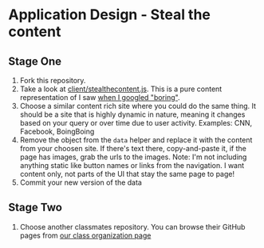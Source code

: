 # Application Design - Steal the content

## Stage One

1. Fork this repository.
2. Take a look at [client/stealthecontent.js](client/stealthecontent.js).  This is a pure content representation of I saw [when I googled "boring"](https://www.google.com/webhp?sourceid=chrome-instant&ion=1&espv=2&ie=UTF-8#q=boring).
3. Choose a similar content rich site where you could do the same thing.  It should be a site that is highly dynamic in nature, meaning it changes based on your query or over time due to user activity.  Examples: CNN, Facebook, BoingBoing
4. Remove the object from the `data` helper and replace it with the content from your choosen site.  If there's text there, copy-and-paste it, if the page has images, grab the urls to the images. Note: I'm not including anything static like button names or links from the navigation.  I want content only, not parts of the UI that stay the same page to page!
5. Commit your new version of the data

## Stage Two

1. Choose another classmates repository.  You can browse their GitHub pages from [our class organization page](https://github.com/orgs/IAMColumbia/teams/applicationdesign2015sp)

